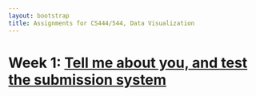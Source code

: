 ```yaml
---
layout: bootstrap
title: Assignments for CS444/544, Data Visualization
---
```


# Week 1: [Tell me about you, and test the submission system](assignment_1.html)


